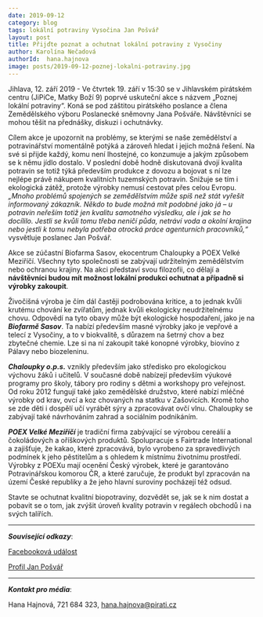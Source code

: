 ```yaml
---
date: 2019-09-12
category: blog
tags: lokální potraviny Vysočina Jan Pošvář
layout: post
title: Přijďte poznat a ochutnat lokální potraviny z Vysočiny
author: Karolína Nečadová
authorId:  hana.hajnova
image: posts/2019-09-12-poznej-lokalni-potraviny.jpg
---
```


Jihlava, 12. září 2019 - Ve čtvrtek 19. září v 15:30 se v Jihlavském pirátském centru (JiPiCe, Matky Boží 9) poprvé uskuteční akce s názvem „Poznej lokální potraviny“. Koná se pod záštitou pirátského poslance a člena Zemědělského výboru Poslanecké sněmovny Jana Pošváře. Návštěvníci se mohou těšit na přednášky, diskuzi i ochutnávky. 

Cílem akce je upozornit na problémy, se kterými se naše zemědělství a potravinářství momentálně potýká a zároveň hledat i jejich možná řešení. Na své si přijde každý, komu není lhostejné, co konzumuje a jakým způsobem se k němu jídlo dostalo. V poslední době hodně diskutovaná dvojí kvalita potravin se totiž týká především produkce z dovozu a bojovat s ní lze nejlépe právě nákupem kvalitních tuzemských potravin. Snižuje se tím i ekologická zátěž, protože výrobky nemusí cestovat přes celou Evropu. *„Mnoho problémů spojených se zemědělstvím může spíš než stát vyřešit informovaný zákazník. Někdo to bude možná mít podobné jako já – u potravin neřeším totiž jen kvalitu samotného výsledku, ale i jak se ho docílilo. Jestli se kvůli tomu třeba neničí půda, netráví voda a okolní krajina nebo jestli k tomu nebyla potřeba otrocká práce agenturních pracovníků,“* vysvětluje poslanec Jan Pošvář.

Akce se zúčastní Biofarma Sasov, ekocentrum Chaloupky a POEX Velké Meziříčí. Všechny tyto společnosti se zabývají udržitelným zemědělstvím nebo ochranou krajiny. Na akci představí svou filozofii, co dělají a **návštěvníci budou mít možnost lokální produkci ochutnat a případně si výrobky zakoupit**. 

Živočišná výroba je čím dál častěji podrobována kritice, a to jednak kvůli krutému chování ke zvířatům, jednak kvůli ekologicky neudržitelnému chovu. Odpovědí na tyto obavy může být ekologické hospodaření, jako je na ***Biofarmě Sasov***. Ta nabízí především masné výrobky jako je vepřové a telecí z Vysočiny, a to v biokvalitě, s důrazem na šetrný chov a bez zbytečné chemie. Lze si na ní zakoupit také konopné výrobky, biovíno z Pálavy nebo biozeleninu.

***Chaloupky o.p.s.*** vznikly především jako středisko pro ekologickou výchovu žáků i učitelů. V současné době nabízejí především výukové programy pro školy, tábory pro rodiny s dětmi a workshopy pro veřejnost. Od roku 2012 fungují také jako zemědělské družstvo, které nabízí mléčné výrobky od krav, ovcí a koz chovaných na statku v Zašovicích. Kromě toho se zde děti i dospělí učí vyrábět sýry a zpracovávat ovčí vlnu. Chaloupky se zabývají také návrhováním zahrad a sociálním podnikáním. 

***POEX Velké Meziříčí*** je tradiční firma zabývající se výrobou cereálií a čokoládových a oříškových produktů. Spolupracuje s Fairtrade International a zajišťuje, že kakao, které zpracovává, bylo vyrobeno za spravedlivých podmínek k jeho pěstitelům a s ohledem k místnímu životnímu prostředí. Výrobky z POEXu mají ocenění Český výrobek, které je garantováno Potravinářskou komorou ČR, a které zaručuje, že produkt byl zpracován na území České republiky a že jeho hlavní suroviny pocházejí též odsud. 

Stavte se ochutnat kvalitní biopotraviny, dozvědět se, jak se k nim dostat a pobavit se o tom, jak zvýšit úroveň kvality potravin v regálech obchodů i na svých talířích.


---

***Související odkazy***:

[Facebooková událost](https://www.facebook.com/events/2454071054871529/)

[Profil Jan Pošvář]( https://www.pirati.cz/lide/jan-posvar/)

---

***Kontakt pro média***:

Hana Hajnová, 721 684 323, hana.hajnova@pirati.cz
